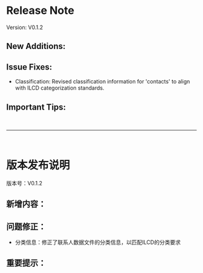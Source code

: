 # Release Note

Version: V0.1.2

## New Additions:

## Issue Fixes:

- Classification: Revised classification information for 'contacts' to align with ILCD categorization standards.

## Important Tips:

<br>

---

<br>

# 版本发布说明

版本号：V0.1.2

## 新增内容：

## 问题修正：

- 分类信息：修正了联系人数据文件的分类信息，以匹配ILCD的分类要求

## 重要提示：
